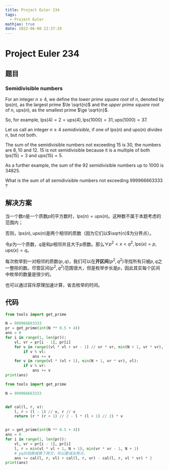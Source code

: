 ```yaml
---
title: Project Euler 234
tags:
  - Project Euler
mathjax: true
date: 2022-06-08 22:37:29
---
```


<escape><!-- more --></escape>

# Project Euler 234

## 题目

### Semidivisible numbers

For an integer $n \ge 4$, we define the *lower prime square root* of n, denoted by $\text{lps}(n)$, as the largest prime $\le \sqrt{n}$ and the *upper prime square root* of $n$, $\text{ups}(n)$, as the smallest prime $\ge \sqrt{n}$.

So, for example, $\text{lps}(4) = 2 = \text{ups}(4), \text{lps}(1000) = 31, \text{ups}(1000) = 37$.

Let us call an integer $n \ge 4$ *semidivisible*, if one of $\text{lps}(n)$ and $\text{ups}(n)$ divides $n$, but not both.

The sum of the semidivisible numbers not exceeding $15$ is $30$, the numbers are $8, 10$ and $12$. $15$ is not semidivisible because it is a multiple of both $\text{lps}(15)=3$ and $\text{ups}(15)=5$.

As a further example, the sum of the $92$ semidivisible numbers up to $1000$ is $34825$.

What is the sum of all semidivisible numbers not exceeding $999966663333$ ?

## 解决方案

当一个数$n$是一个质数$p$的平方数时，$\text{lps}(n) = \text{ups}(n)$。这种数不属于本题考虑的范围内；

否则，$\text{lps}(n),\text{ups}(n)$是两个相邻的质数（因为它们以$\sqrt{n}$为分界点）。

令$p$为一个质数，$q$是和$p$相邻并且大于$p$质数。那么$\forall p^2<x<q^2,\text{lps}(x)=p,\text{ups}(x)=q$。

每次枚举到一对相邻的质数$(p,q)$，我们可以在**开区间**$(p^2,q^2)$寻找所有只被$p,q$之一整除的数。尽管区间$(p^2,q^2)$范围很大，但是枚举步长是$p$，因此其实每个区间中枚举的数量是很少的。

也可以通过容斥原理加速计算，省去枚举的时间。

## 代码

```py
from tools import get_prime

N = 999966663333
pr = get_prime(int(N ** 0.5 + 4))
ans = 0
for i in range(1, len(pr)):
    vl, vr = pr[i - 1], pr[i]
    for v in range((vl * vl + vr - 1) // vr * vr, min(N + 1, vr * vr), vr):
        if v % vl:
            ans += v
    for v in range(vl * (vl + 1), min(N + 1, vr * vr), vl):
        if v % vr:
            ans += v
print(ans)

```

```py
from tools import get_prime

N = 999966663333


def cal(l, r, v):
    l, r = (l - 1) // v, r // v
    return (r * (r + 1) // 2 - l * (l + 1) // 2) * v


pr = get_prime(int(N ** 0.5 + 4))
ans = 0
for i in range(1, len(pr)):
    vl, vr = pr[i - 1], pr[i]
    l, r = min(vl * vl + 1, N + 1), min(vr * vr - 1, N + 1)
    # pq的倍数被算了两次，所以要减去两次。
    ans += cal(l, r, vl) + cal(l, r, vr) - cal(l, r, vl * vr) * 2
print(ans)

```

